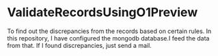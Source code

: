# ValidateRecordsUsingO1Preview
To find out the discrepancies from the records based on certain rules. In this repository, I have configured the mongodb database.I feed the data from that. If I found discrepancies, just send a mail.
